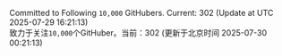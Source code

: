 Committed to Following `10,000` GitHubers. Current: <!-- FOLLOWING_COUNT -->302<!-- FOLLOWING_COUNT --> (Update at UTC <!-- LAST_UPDATED -->2025-07-29 16:21:13<!-- LAST_UPDATED -->)<br>
致力于关注`10,000`个GitHuber。当前：<!-- FOLLOWING_COUNT -->302<!-- FOLLOWING_COUNT --> (更新于北京时间 <!-- LAST_UPDATED_CST -->2025-07-30 00:21:13<!-- LAST_UPDATED_CST -->)
